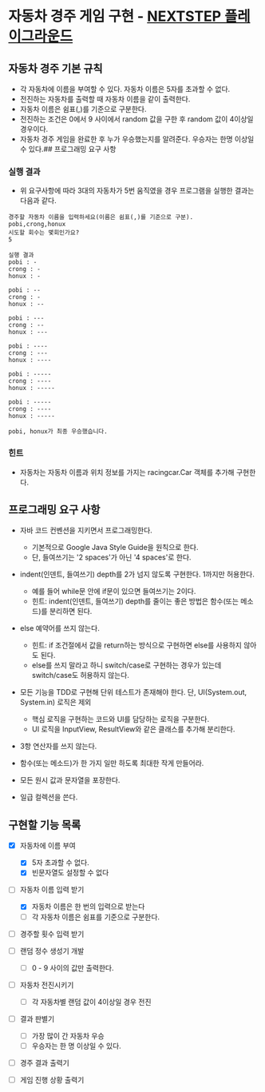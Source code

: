 # 자동차 경주 게임 구현 - [NEXTSTEP 플레이그라운드](https://github.com/next-step/nextstep-docs/blob/master/playground/README.md)

## 자동차 경주 기본 규칙

- 각 자동차에 이름을 부여할 수 있다. 자동차 이름은 5자를 초과할 수 없다.
- 전진하는 자동차를 출력할 때 자동차 이름을 같이 출력한다.
- 자동차 이름은 쉼표(,)를 기준으로 구분한다.
- 전진하는 조건은 0에서 9 사이에서 random 값을 구한 후 random 값이 4이상일 경우이다.
- 자동차 경주 게임을 완료한 후 누가 우승했는지를 알려준다. 우승자는 한명 이상일 수 있다.## 프로그래밍 요구 사항

### 실행 결과

- 위 요구사항에 따라 3대의 자동차가 5번 움직였을 경우 프로그램을 실행한 결과는 다음과 같다.

```text
경주할 자동차 이름을 입력하세요(이름은 쉼표(,)를 기준으로 구분).
pobi,crong,honux
시도할 회수는 몇회인가요?
5

실행 결과
pobi : -
crong : -
honux : -

pobi : --
crong : -
honux : --

pobi : ---
crong : --
honux : ---

pobi : ----
crong : ---
honux : ----

pobi : -----
crong : ----
honux : -----

pobi : -----
crong : ----
honux : -----

pobi, honux가 최종 우승했습니다.
```

### 힌트

- 자동차는 자동차 이름과 위치 정보를 가지는 racingcar.Car 객체를 추가해 구현한다.

## 프로그래밍 요구 사항

- 자바 코드 컨벤션을 지키면서 프로그래밍한다.
    - 기본적으로 Google Java Style Guide을 원칙으로 한다.
    - 단, 들여쓰기는 '2 spaces'가 아닌 '4 spaces'로 한다.

- indent(인덴트, 들여쓰기) depth를 2가 넘지 않도록 구현한다. 1까지만 허용한다.
    - 예를 들어 while문 안에 if문이 있으면 들여쓰기는 2이다.
    - 힌트: indent(인덴트, 들여쓰기) depth를 줄이는 좋은 방법은 함수(또는 메소드)를 분리하면 된다.

- else 예약어를 쓰지 않는다.
    - 힌트: if 조건절에서 값을 return하는 방식으로 구현하면 else를 사용하지 않아도 된다.
    - else를 쓰지 말라고 하니 switch/case로 구현하는 경우가 있는데 switch/case도 허용하지 않는다.

- 모든 기능을 TDD로 구현해 단위 테스트가 존재해야 한다. 단, UI(System.out, System.in) 로직은 제외
    - 핵심 로직을 구현하는 코드와 UI를 담당하는 로직을 구분한다.
    - UI 로직을 InputView, ResultView와 같은 클래스를 추가해 분리한다.

- 3항 연산자를 쓰지 않는다.

- 함수(또는 메소드)가 한 가지 일만 하도록 최대한 작게 만들어라.

- 모든 원시 값과 문자열을 포장한다.

- 일급 컬렉션을 쓴다.

## 구현할 기능 목록

- [x] 자동차에 이름 부여
    - [x] 5자 초과할 수 없다.
    - [x] 빈문자열도 설정할 수 없다
- [ ] 자동차 이름 입력 받기
    - [x] 자동차 이름은 한 번의 입력으로 받는다
    - [ ] 각 자동차 이름은 쉼표를 기준으로 구분한다.
- [ ] 경주할 횟수 입력 받기
- [ ] 랜덤 정수 생성기 개발
    - [ ] 0 - 9 사이의 값만 출력한다.
- [ ] 자동차 전진시키기
    - [ ] 각 자동차별 랜덤 값이 4이상일 경우 전진
- [ ] 결과 판별기
    - [ ] 가장 많이 간 자동차 우승
    - [ ] 우승자는 한 명 이상일 수 있다.
- [ ] 경주 결과 출력기
- [ ] 게임 진행 상황 출력기

